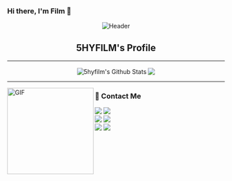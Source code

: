 ### Hi there, I'm Film 👋
<p align="center">
 <img src="https://github.com/5hyfilm/5hyfilm/blob/master/background.png" align="center" alt="Header"/>
 <h2 align="center">5HYFILM's Profile</h2>
</p>

---

<p align="center">
<img align="center" src="https://github-readme-stats.vercel.app/api?username=5hyfilm&include_all_commits=true&count_private=true&show_icons=true&line_height=20" alt="5hyfilm's Github Stats">
 <img align="center" src="https://github-readme-stats.vercel.app/api/top-langs/?username=5hyfilm&layout=compact"/>
</p>

---

<img align="left" alt="GIF" src="https://5hyfilm.github.io/img/profile-img.jpg?raw=true" width="200" height="200" />

<p>
  <h3>📩 Contact Me</h3>
    <a href="https://www.facebook.com/waranthornchansawang"><img src="https://img.shields.io/badge/facebook-1778F2.svg?style=for-the-badge&logo=facebook&logoColor=white"/></a>
    <a href="https://www.instagram.com/5hyfilm/"><img src="https://img.shields.io/badge/instagram-E1306C.svg?style=for-the-badge&logo=instagram&logoColor=white"/></a>
    <br>
    <a href="https://www.linkedin.com/in/waranthornchansawang/"><img src="https://img.shields.io/badge/LinkedIn-0077B5?style=for-the-badge&logo=linkedin&logoColor=white"/></a>
    <a href="mailto:waranthorn_c@outlook.com"><img src="https://img.shields.io/badge/Microsoft_Outlook-0078D4?style=for-the-badge&logo=microsoft-outlook&logoColor=white"/></a>
    <br>
    <a href="https://twitter.com/5hyfilm"><img src="https://img.shields.io/badge/Twitter-1DA1F2?style=for-the-badge&logo=twitter&logoColor=white"/></a>
   <a href="https://medium.com/@5hyfilm"><img src="https://img.shields.io/badge/Medium-12100E?style=for-the-badge&logo=medium&logoColor=white"/></a>
</p>
